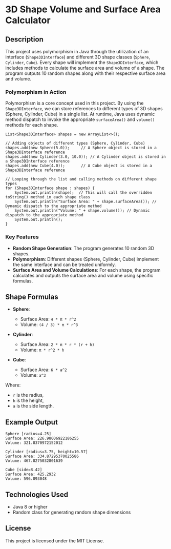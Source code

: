 # 3D Shape Volume and Surface Area Calculator

## Description

This project uses polymorphism in Java through the utilization of an interface (`Shape3DInterface`) and different 3D shape classes (`Sphere`, `Cylinder`, `Cube`). Every shape will implement the `Shape3DInterface`, which includes methods to calculate the surface area and volume of a shape. The program outputs 10 random shapes along with their respective surface area and volume.

### Polymorphism in Action
Polymorphism is a core concept used in this project. By using the `Shape3DInterface`, we can store references to different types of 3D shapes (Sphere, Cylinder, Cube) in a single list. At runtime, Java uses dynamic method dispatch to invoke the appropriate `surfaceArea()` and `volume()` methods for each shape.

```
List<Shape3DInterface> shapes = new ArrayList<>();

// Adding objects of different types (Sphere, Cylinder, Cube)
shapes.add(new Sphere(5.0));     // A Sphere object is stored in a Shape3DInterface reference
shapes.add(new Cylinder(3.0, 10.0)); // A Cylinder object is stored in a Shape3DInterface reference
shapes.add(new Cube(4.0));       // A Cube object is stored in a Shape3DInterface reference

// Looping through the list and calling methods on different shape types
for (Shape3DInterface shape : shapes) {
    System.out.println(shape);  // This will call the overridden toString() method in each shape class
    System.out.println("Surface Area: " + shape.surfaceArea()); // Dynamic dispatch to the appropriate method
    System.out.println("Volume: " + shape.volume()); // Dynamic dispatch to the appropriate method
    System.out.println();
}

```

### Key Features
- **Random Shape Generation**: The program generates 10 random 3D shapes.
- **Polymorphism**: Different shapes (Sphere, Cylinder, Cube) implement the same interface and can be treated uniformly.
- **Surface Area and Volume Calculations**: For each shape, the program calculates and outputs the surface area and volume using specific formulas.

## Shape Formulas

- **Sphere**:
    - Surface Area: `4 * π * r^2`
    - Volume: `(4 / 3) * π * r^3`

- **Cylinder**:
    - Surface Area: `2 * π * r * (r + h)`
    - Volume: `π * r^2 * h`

- **Cube**:
    - Surface Area: `6 * a^2`
    - Volume: `a^3`

Where:
- `r` is the radius,
- `h` is the height,
- `a` is the side length.

## Example Output

```
Sphere [radius=4.25]
Surface Area: 226.98006922186255
Volume: 321.8370972152012

Cylinder [radius=3.75, height=10.57]
Surface Area: 334.87295370025586
Volume: 467.8275032801639

Cube [side=8.42]
Surface Area: 425.2932
Volume: 596.093048
```

## Technologies Used
- Java 8 or higher
- Random class for generating random shape dimensions

## License
This project is licensed under the MIT License.
